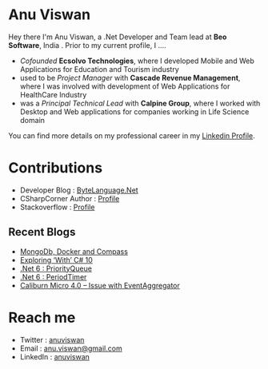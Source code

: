 # Anu Viswan

Hey there I'm Anu Viswan, a .Net Developer and Team lead at **Beo Software**, India .  Prior to my current profile, I ....

* _Cofounded_ **Ecsolvo Technologies**, where I developed Mobile and Web Applications for Education and Tourism industry
* used to be _Project Manager_ with **Cascade Revenue Management**, where I was involved with development of Web Applications for HealthCare Industry
* was a _Principal Technical Lead_ with **Calpine Group**, where I worked with Desktop and Web applications for companies working in Life Science domain

You can find more details on my professional career in my [Linkedin Profile](https://www.linkedin.com/in/anuviswan/). 

# Contributions
* Developer Blog : [ByteLanguage.Net](http://www.bytelanguage.net)
* CSharpCorner Author : [Profile](https://www.c-sharpcorner.com/members/anu.viswan)
* Stackoverflow : [Profile](https://stackoverflow.com/users/7299782/anu-viswan)

## Recent Blogs
<!-- BLOGPOSTS:START -->
- [MongoDb, Docker and Compass](https://bytelanguage.net/2021/11/16/mongodb-docker-and-compass/)
- [Exploring ‘With’ C# 10](https://bytelanguage.net/2021/11/10/exploring-with-c-10/)
- [.Net 6 : PriorityQueue](https://bytelanguage.net/2021/10/29/net-6-priorityqueue/)
- [.Net 6 : PeriodTimer](https://bytelanguage.net/2021/10/17/net-6-periodtimer/)
- [Caliburn Micro 4.0 – Issue with EventAggregator](https://bytelanguage.net/2021/10/15/caliburn-micro-4-0-issue-with-eventaggregator/)
<!-- BLOGPOSTS:END -->

# Reach me
* Twitter : [anuviswan](https://twitter.com/anuviswan)
* Email : anu.viswan@gmail.com
* LinkedIn : [anuviswan](https://www.linkedin.com/in/anuviswan/)


